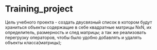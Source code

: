 # Training_project

Цель учебного проекта - создать двусвязный список в котором будут храниться объекты содержащие в себе квадратные матрицы NxN, их определитель, размерность и след матрицы; а так же реализовать перегрузку операторов, чтобы было удобно добавлять и удалять объекты класса(матрицы);
